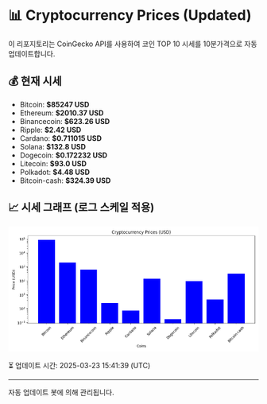 
# 📊 Cryptocurrency Prices (Updated)

이 리포지토리는 CoinGecko API를 사용하여 코인 TOP 10 시세를 10분가격으로 자동 업데이트합니다.

## 💰 현재 시세
- Bitcoin: **$85247 USD**
- Ethereum: **$2010.37 USD**
- Binancecoin: **$623.26 USD**
- Ripple: **$2.42 USD**
- Cardano: **$0.711015 USD**
- Solana: **$132.8 USD**
- Dogecoin: **$0.172232 USD**
- Litecoin: **$93.0 USD**
- Polkadot: **$4.48 USD**
- Bitcoin-cash: **$324.39 USD**

## 📈 시세 그래프 (로그 스케일 적용)
![Crypto Prices](crypto_prices.png)

⏳ 업데이트 시간: 2025-03-23 15:41:39 (UTC)

---
자동 업데이트 봇에 의해 관리됩니다.
